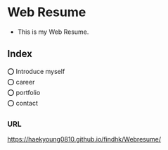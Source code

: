 # Web Resume
  - This is my Web Resume.
  
## Index
  ⭕ Introduce myself   
  ⭕ career  
  ⭕ portfolio  
  ⭕ contact
  
### URL
https://haekyoung0810.github.io/findhk/Webresume/
